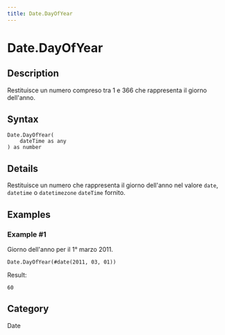 ```yaml
---
title: Date.DayOfYear
---
```


# Date.DayOfYear


## Description

Restituisce un numero compreso tra 1 e 366 che rappresenta il giorno dell&#39;anno.


## Syntax

```powerquery
Date.DayOfYear(
    dateTime as any
) as number
```


## Details

Restituisce un numero che rappresenta il giorno dell'anno nel valore <code>date</code>, <code>datetime</code> o <code>datetimezone</code> <code>dateTime</code> fornito.


## Examples

### Example #1 
Giorno dell&#39;anno per il 1° marzo 2011.
```powerquery
Date.DayOfYear(#date(2011, 03, 01))
```

Result: 
```powerquery
60
```




## Category
Date
